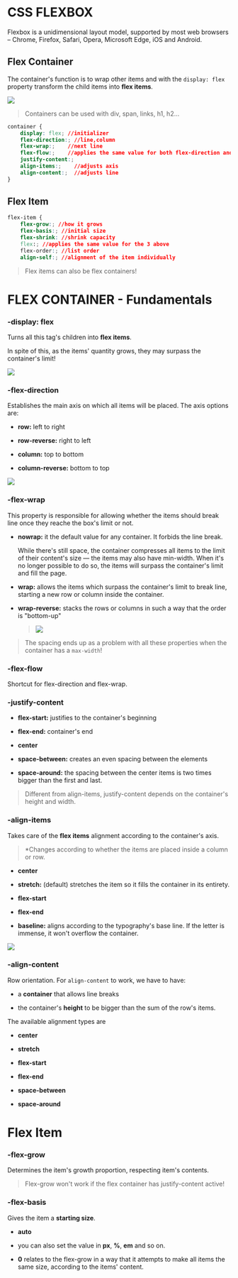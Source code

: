 # CSS FLEXBOX

Flexbox is a unidimensional layout model, supported by most web browsers – Chrome, Firefox, Safari, Opera, Microsoft Edge, iOS and Android.

## Flex Container

The container's function is to wrap other items and with the `display: flex` property transform the child items into **flex items**.

![](C:\Users\isysa\AppData\Roaming\marktext\images\2022-06-19-12-02-00-image.png)

> Containers can be used with div, span, links, h1, h2...

```css
container {
    display: flex; //initializer
    flex-direction:; //line,column
    flex-wrap:;    //next line
    flex-flow:;    //applies the same value for both flex-direction and flex-wrap
    justify-content:;
    align-items:;    //adjusts axis
    align-content:;  //adjusts line
}
```

## Flex Item

```css
flex-item {
    flex-grow:; //how it grows
    flex-basis:; //initial size
    flex-shrink: //shrink capacity
    flex:; //applies the same value for the 3 above
    flex-order:; //list order
    align-self:; //alignment of the item individually
```

> Flex items can also be flex containers!

# FLEX CONTAINER - Fundamentals

### -display: flex

Turns all this tag's children into **flex items**. 

In spite of this, as the items' quantity grows, they may surpass the container's limit!

![](C:\Users\isysa\AppData\Roaming\marktext\images\2022-06-20-10-04-30-image.png)

### -flex-direction

Establishes the main axis on which all items will be placed. The axis options are:

- **row:** left to right

- **row-reverse:** right to left

- **column:** top to bottom

- **column-reverse:** bottom to top

![](C:\Users\isysa\AppData\Roaming\marktext\images\2022-06-20-10-47-11-image.png)

### -flex-wrap

This property is responsible for allowing whether the items should break line once they reache the box's limit or not.

- **nowrap:** it the default value for any container. It forbids the line break.
  
  While there's still space, the container compresses all items to the limit of their content's size — the items may also have min-width. When it's no longer possible to do so, the items will surpass the container's limit and fill the page.

- **wrap:** allows the items which surpass the container's limit to break line, starting a new row or column inside the container.

- **wrap-reverse:** stacks the rows or columns in such a way that the order is "bottom-up"
  
  > ![](C:\Users\isysa\AppData\Roaming\marktext\images\2022-06-20-10-57-15-image.png)

> The spacing ends up as a problem with all these properties when the container has a `max-width`!

### -flex-flow

Shortcut for flex-direction and flex-wrap.

### -justify-content

- **flex-start:** justifies to the container's beginning

- **flex-end:** container's end

- **center**

- **space-between:** creates an even spacing between the elements

- **space-around:** the spacing between the center items is two times bigger than the first and last.

> Different from align-items, justify-content depends on the container's height and width.

### -align-items

Takes care of the **flex items** alignment according to the container's axis. 

> *Changes according to whether the items are placed inside a column or row.

- **center**

- **stretch:** (default) stretches the item so it fills the container in its entirety.

- **flex-start**

- **flex-end**

- **baseline:** aligns according to the typography's base line. If the letter is immense, it won't overflow the container.

![](C:\Users\isysa\AppData\Roaming\marktext\images\2022-06-22-16-50-00-image.png)

### -align-content

Row orientation. For `align-content` to work, we have to have:

- a **container** that allows line breaks

- the container's **height** to be bigger than the sum of the row's items.

The available alignment types are

- **center**

- **stretch**

- **flex-start**

- **flex-end**

- **space-between**

- **space-around**

# Flex Item

### -flex-grow

Determines the item's growth proportion, respecting item's contents.

> Flex-grow won't work if the flex container has justify-content active!

### -flex-basis

Gives the item a **starting size**.

- **auto**

- you can also set the value in **px**, **%**, **em** and so on.

- **0** relates to the flex-grow in a way that it attempts to make all items the same size, according to the items' content.

